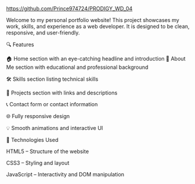 https://github.com/Prince974724/PRODIGY_WD_04

Welcome to my personal portfolio website! This project showcases my work, skills, and experience as a web developer. It is designed to be clean, responsive, and user-friendly.

🔍 Features

🏠 Home section with an eye-catching headline and introduction
🙋 About Me section with educational and professional background

🛠️ Skills section listing technical skills

💼 Projects section with links and descriptions

📞 Contact form or contact information

🌐 Fully responsive design

💡 Smooth animations and interactive UI

🧰 Technologies Used

HTML5 – Structure of the website

CSS3 – Styling and layout

JavaScript – Interactivity and DOM manipulation

